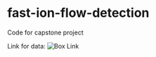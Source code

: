 # fast-ion-flow-detection
Code for capstone project

Link for data: ![Box Link](https://utdallas.box.com/s/jufvj71jfnmu7sn5fm2wgtee3o48i3zc)

